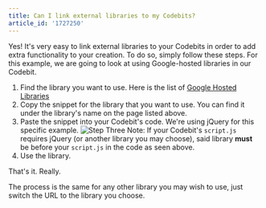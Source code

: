 ```yaml
---
title: Can I link external libraries to my Codebits?
article_id: '1727250'
---
```


Yes! It's very easy to link external libraries to your Codebits in order to add extra functionality to your creation. To do so, simply follow these steps.
For this example, we are going to look at using Google-hosted libraries in our Codebit.

1. Find the library you want to use. Here is the list of [Google Hosted Libraries](https://developers.google.com/speed/libraries/)
2. Copy the snippet for the library that you want to use. You can find it under the library's name on the page listed above.
3. Paste the snippet into your Codebit's code. We're using jQuery for this specific example.
    ![Step Three](http://raw.github.com/RyzacInc/help.codecademy.com/master/published/_assets/_img/how-to-linking-external-libraries-codebits_2.png)
    Note: If your Codebit's `script.js` requires jQuery (or another library you may choose), said library **must** be before your `script.js` in the code as seen above.
4. Use the library.

That's it. Really.

The process is the same for any other library you may wish to use, just switch the URL to the library you choose.